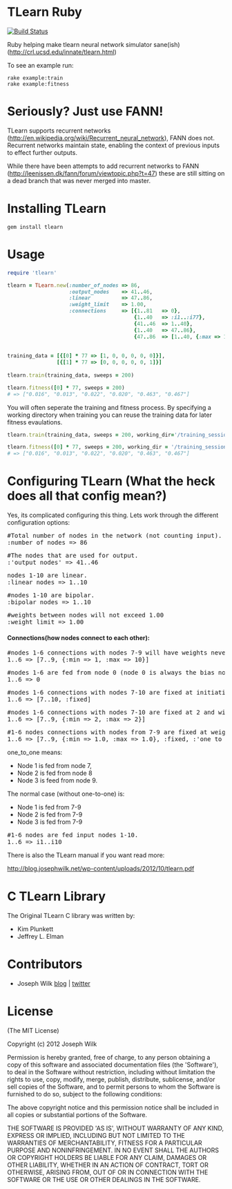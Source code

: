TLearn Ruby
=========

[![Build Status](https://secure.travis-ci.org/josephwilk/tlearn-rb.png)](http://travis-ci.org/josephwilk/tlearn-rb)

Ruby helping make tlearn neural network simulator sane(ish) (http://crl.ucsd.edu/innate/tlearn.html)

To see an example run:

<pre><code>rake example:train
rake example:fitness
</code></pre>

Seriously? Just use FANN!
=========

TLearn supports recurrent networks (http://en.wikipedia.org/wiki/Recurrent_neural_network), FANN does not. Recurrent networks maintain state, enabling the context of previous inputs to effect further outputs. 

While there have been attempts to add recurrent networks to FANN (http://leenissen.dk/fann/forum/viewtopic.php?t=47) these are still sitting on a dead branch that was never merged into master.

Installing TLearn
=========

<pre><code>gem install tlearn</code></pre>

Usage
=========

```ruby
require 'tlearn'

tlearn = TLearn.new(:number_of_nodes => 86,
                    :output_nodes    => 41..46,
                    :linear          => 47..86,
                    :weight_limit    => 1.00,
                    :connections     => [{1..81   => 0},
                                         {1..40   => :i1..:i77},
                                         {41..46  => 1..40},
                                         {1..40   => 47..86},
                                         {47..86  => [1..40, {:max => 1.0, :min => 1.0}, :fixed, :one_to_one]}])
                 
  
training_data = [{[0] * 77 => [1, 0, 0, 0, 0, 0]}],
                [{[1] * 77 => [0, 0, 0, 0, 0, 1]}]
  
tlearn.train(training_data, sweeps = 200)

tlearn.fitness([0] * 77, sweeps = 200)
# => ["0.016", "0.013", "0.022", "0.020", "0.463", "0.467"]
```

You will often seperate the training and fitness process. By specifying a working directory when training you can reuse the training data for later
fitness evaulations.

```ruby
tlearn.train(training_data, sweeps = 200, working_dir='/training_session/')
```
```ruby
tlearn.fitness([0] * 77, sweeps = 200, working_dir = '/training_session/')
# => ["0.016", "0.013", "0.022", "0.020", "0.463", "0.467"]
```

Configuring TLearn (What the heck does all that config mean?)
=========

Yes, its complicated configuring this thing. Lets work through the different configuration options:

<pre>#Total number of nodes in the network (not counting input).
:number_of_nodes => 86</pre>

<pre>#The nodes that are used for output.
:'output_nodes' => 41..46</pre>

<pre>nodes 1-10 are linear.
:linear_nodes => 1..10</pre>

<pre>#nodes 1-10 are bipolar.
:bipolar_nodes => 1..10</pre>

<pre>#weights between nodes will not exceed 1.00
:weight_limit => 1.00</pre>

<h4>Connections(how nodes connect to each other):</h4>

<pre>#nodes 1-6 connections with nodes 7-9 will have weights never less than 1 or greater than 10.
1..6 => [7..9, {:min => 1, :max => 10}]</pre>

<pre>#nodes 1-6 are fed from node 0 (node 0 is always the bias node).
1..6 => 0 </pre> 

<pre>#nodes 1-6 connections with nodes 7-10 are fixed at initiation values and will not change throughout learning.
1..6 => [7..10, :fixed]</pre>

<pre>#nodes 1-6 connections with nodes 7-10 are fixed at 2 and will not change throughout learning.
1..6 => [7..9, {:min => 2, :max => 2}] </pre>

<pre>#1-6 nodes connections with nodes from 7-9 are fixed at weight 1. 
1..6 => [7..9, {:min => 1.0, :max => 1.0}, :fixed, :'one_to_one'] </pre>

one_to_one means:

* Node 1 is fed from node 7,
* Node 2 is fed from node 8
* Node 3 is feed from node 9.

The normal case (without one-to-one) is:

* Node 1 is fed from 7-9
* Node 2 is fed from 7-9
* Node 3 is fed from 7-9
 
<pre>#1-6 nodes are fed input nodes 1-10.
1..6 => i1..i10</pre> 


There is also the TLearn manual if you want read more:

http://blog.josephwilk.net/wp-content/uploads/2012/10/tlearn.pdf


C TLearn Library
=========

The Original TLearn C library was written by:
* Kim Plunkett
* Jeffrey L. Elman

Contributors
=========

* Joseph Wilk [blog](http://blog.josephwilk.net) | [twitter](http://twitter.com/josephwilk)

License
=========

(The MIT License)

Copyright (c) 2012 Joseph Wilk

Permission is hereby granted, free of charge, to any person obtaining
a copy of this software and associated documentation files (the
'Software'), to deal in the Software without restriction, including
without limitation the rights to use, copy, modify, merge, publish,
distribute, sublicense, and/or sell copies of the Software, and to
permit persons to whom the Software is furnished to do so, subject to
the following conditions:

The above copyright notice and this permission notice shall be
included in all copies or substantial portions of the Software.

THE SOFTWARE IS PROVIDED 'AS IS', WITHOUT WARRANTY OF ANY KIND,
EXPRESS OR IMPLIED, INCLUDING BUT NOT LIMITED TO THE WARRANTIES OF
MERCHANTABILITY, FITNESS FOR A PARTICULAR PURPOSE AND NONINFRINGEMENT.
IN NO EVENT SHALL THE AUTHORS OR COPYRIGHT HOLDERS BE LIABLE FOR ANY
CLAIM, DAMAGES OR OTHER LIABILITY, WHETHER IN AN ACTION OF CONTRACT,
TORT OR OTHERWISE, ARISING FROM, OUT OF OR IN CONNECTION WITH THE
SOFTWARE OR THE USE OR OTHER DEALINGS IN THE SOFTWARE.
